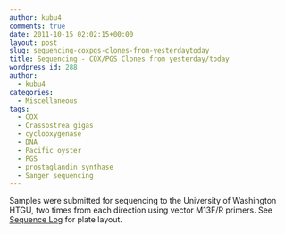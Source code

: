 ```yaml
---
author: kubu4
comments: true
date: 2011-10-15 02:02:15+00:00
layout: post
slug: sequencing-coxpgs-clones-from-yesterdaytoday
title: Sequencing - COX/PGS Clones from yesterday/today
wordpress_id: 288
author:
  - kubu4
categories:
  - Miscellaneous
tags:
  - COX
  - Crassostrea gigas
  - cyclooxygenase
  - DNA
  - Pacific oyster
  - PGS
  - prostaglandin synthase
  - Sanger sequencing
---
```


Samples were submitted for sequencing to the University of Washington HTGU, two times from each direction using vector M13F/R primers. See [Sequence Log](https://docs.google.com/spreadsheet/ccc?key=0AtV_gF766XZAcHljOFBWd3pLTUJwbUxkdkg1OGdCY3c&usp=sharing) for plate layout.
